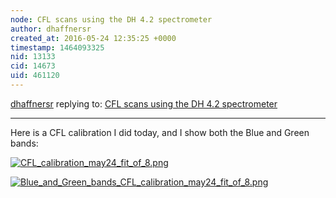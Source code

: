 ```yaml
---
node: CFL scans using the DH 4.2 spectrometer 
author: dhaffnersr
created_at: 2016-05-24 12:35:25 +0000
timestamp: 1464093325
nid: 13133
cid: 14673
uid: 461120
---
```




[dhaffnersr](../profile/dhaffnersr) replying to: [CFL scans using the DH 4.2 spectrometer ](../notes/dhaffnersr/05-20-2016/cfl-scans-using-the-dh-4-2-spectrometer)

----
Here is a CFL calibration I did today, and I show both the Blue and Green bands:


[![CFL_calibration_may24_fit_of_8.png](//i.publiclab.org/system/images/photos/000/016/284/large/CFL_calibration_may24_fit_of_8.png)](//i.publiclab.org/system/images/photos/000/016/284/original/CFL_calibration_may24_fit_of_8.png)


[![Blue_and_Green_bands_CFL_calibration_may24_fit_of_8.png](//i.publiclab.org/system/images/photos/000/016/285/large/Blue_and_Green_bands_CFL_calibration_may24_fit_of_8.png)](//i.publiclab.org/system/images/photos/000/016/285/original/Blue_and_Green_bands_CFL_calibration_may24_fit_of_8.png)

